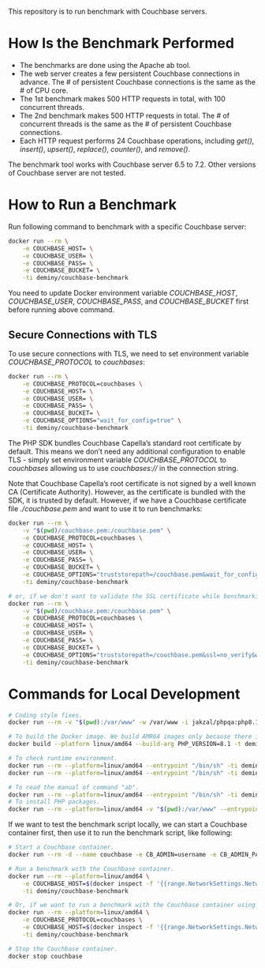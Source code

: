 This repository is to run benchmark with Couchbase servers.

# How Is the Benchmark Performed

* The benchmarks are done using the Apache ab tool.
* The web server creates a few persistent Couchbase connections in advance. The # of persistent Couchbase connections is the same as the # of CPU core.
* The 1st benchmark makes 500 HTTP requests in total, with 100 concurrent threads.
* The 2nd benchmark makes 500 HTTP requests in total. The # of concurrent threads is the same as the # of persistent Couchbase connections.
* Each HTTP request performs 24 Couchbase operations, including _get()_, _insert()_, _upsert()_, _replace()_, _counter()_, and _remove()_.

The benchmark tool works with Couchbase server 6.5 to 7.2. Other versions of Couchbase server are not tested.

# How to Run a Benchmark

Run following command to benchmark with a specific Couchbase server:

```bash
docker run --rm \
    -e COUCHBASE_HOST= \
    -e COUCHBASE_USER= \
    -e COUCHBASE_PASS= \
    -e COUCHBASE_BUCKET= \
    -ti deminy/couchbase-benchmark
```

You need to update Docker environment variable _COUCHBASE_HOST_, _COUCHBASE_USER_, _COUCHBASE_PASS_, and
_COUCHBASE_BUCKET_ first before running above command.

## Secure Connections with TLS

To use secure connections with TLS, we need to set environment variable _COUCHBASE_PROTOCOL_ to _couchbases_:

```bash
docker run --rm \
    -e COUCHBASE_PROTOCOL=couchbases \
    -e COUCHBASE_HOST= \
    -e COUCHBASE_USER= \
    -e COUCHBASE_PASS= \
    -e COUCHBASE_BUCKET= \
    -e COUCHBASE_OPTIONS="wait_for_config=true" \
    -ti deminy/couchbase-benchmark
```

The PHP SDK bundles Couchbase Capella’s standard root certificate by default. This means we don’t need any additional
configuration to enable TLS - simply set environment variable _COUCHBASE_PROTOCOL_ to _couchbases_ allowing us to use
_couchbases://_ in the connection string.

Note that Couchbase Capella’s root certificate is not signed by a well known CA (Certificate Authority). However, as the
certificate is bundled with the SDK, it is trusted by default. However, if we have a Couchbase certificate file
_./couchbase.pem_ and want to use it to run benchmarks:

```bash
docker run --rm \
    -v "$(pwd)/couchbase.pem:/couchbase.pem" \
    -e COUCHBASE_PROTOCOL=couchbases \
    -e COUCHBASE_HOST= \
    -e COUCHBASE_USER= \
    -e COUCHBASE_PASS= \
    -e COUCHBASE_BUCKET= \
    -e COUCHBASE_OPTIONS="truststorepath=/couchbase.pem&wait_for_config=true" \
    -ti deminy/couchbase-benchmark

# or, if we don't want to validate the SSL certificate while benchmarking. This should be used for debugging purposes only.
docker run --rm \
    -v "$(pwd)/couchbase.pem:/couchbase.pem" \
    -e COUCHBASE_PROTOCOL=couchbases \
    -e COUCHBASE_HOST= \
    -e COUCHBASE_USER= \
    -e COUCHBASE_PASS= \
    -e COUCHBASE_BUCKET= \
    -e COUCHBASE_OPTIONS="truststorepath=/couchbase.pem&ssl=no_verify&wait_for_config=true" \
    -ti deminy/couchbase-benchmark
```

# Commands for Local Development

```bash
# Coding style fixes.
docker run --rm -v "$(pwd):/var/www" -w /var/www -i jakzal/phpqa:php8.1 php-cs-fixer fix

# To build the Docker image. We build AMR64 images only because there is no download link for ARM64.
docker build --platform linux/amd64 --build-arg PHP_VERSION=8.1 -t deminy/couchbase-benchmark .

# To check runtime environment.
docker run --rm --platform=linux/amd64 --entrypoint "/bin/sh" -ti deminy/couchbase-benchmark -c "php --version"
docker run --rm --platform=linux/amd64 --entrypoint "/bin/sh" -ti deminy/couchbase-benchmark -c "php --ri couchbase"

# To read the manual of command "ab".
docker run --rm --platform=linux/amd64 --entrypoint "/bin/sh" -ti deminy/couchbase-benchmark -c "ab -h"
# To install PHP packages.
docker run --rm --platform=linux/amd64 -v "$(pwd):/var/www" --entrypoint "/bin/sh" -ti deminy/couchbase-benchmark -c "composer install -n"
```

If we want to test the benchmark script locally, we can start a Couchbase container first, then use it to run the
benchmark script, like following:

```bash
# Start a Couchbase container.
docker run --rm -d --name couchbase -e CB_ADMIN=username -e CB_ADMIN_PASSWORD=password -e CB_BUCKET=test -t deminy/couchbase:7.2.2

# Run a benchmark with the Couchbase container.
docker run --rm --platform=linux/amd64 \
    -e COUCHBASE_HOST=$(docker inspect -f '{{range.NetworkSettings.Networks}}{{.IPAddress}}{{end}}' couchbase) \
    -ti deminy/couchbase-benchmark

# Or, if we want to run a benchmark with the Couchbase container using secure connections with TLS.
docker run --rm --platform=linux/amd64 \
    -e COUCHBASE_PROTOCOL=couchbases \
    -e COUCHBASE_HOST=$(docker inspect -f '{{range.NetworkSettings.Networks}}{{.IPAddress}}{{end}}' couchbase) \
    -ti deminy/couchbase-benchmark

# Stop the Couchbase container.
docker stop couchbase
```
